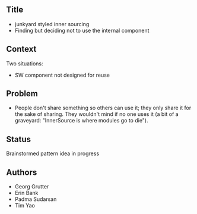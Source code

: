## Title
* junkyard styled inner sourcing
* Finding but deciding not to use the internal component

## Context
Two situations:

* SW component not designed for reuse

## Problem
* People don't share something so others can use it; they only share it for the sake of sharing. They wouldn't mind if no one uses it (a bit of a graveyard: "InnerSource is where modules go to die").

## Status
Brainstormed pattern idea in progress

## Authors
* Georg Grutter
* Erin Bank
* Padma Sudarsan
* Tim Yao